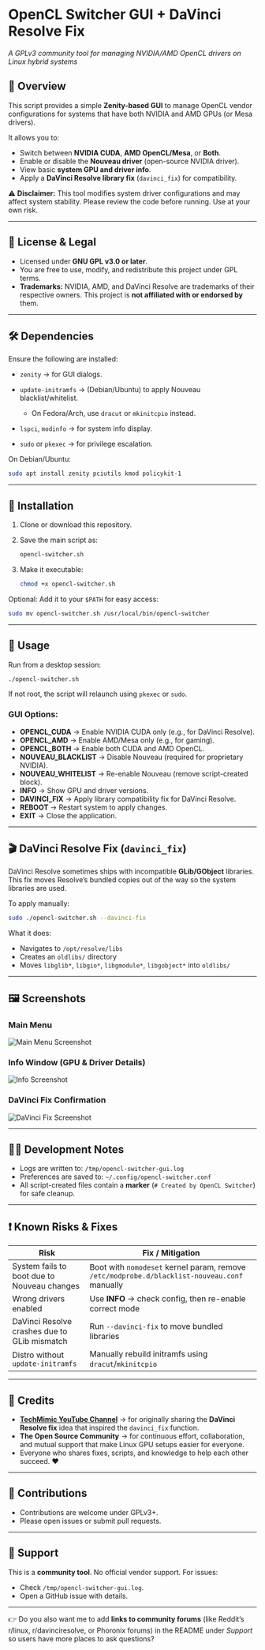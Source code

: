 
# OpenCL Switcher GUI + DaVinci Resolve Fix

*A GPLv3 community tool for managing NVIDIA/AMD OpenCL drivers on Linux hybrid systems*

## 📌 Overview

This script provides a simple **Zenity-based GUI** to manage OpenCL vendor configurations for systems that have both NVIDIA and AMD GPUs (or Mesa drivers).

It allows you to:

* Switch between **NVIDIA CUDA**, **AMD OpenCL/Mesa**, or **Both**.
* Enable or disable the **Nouveau driver** (open-source NVIDIA driver).
* View basic **system GPU and driver info**.
* Apply a **DaVinci Resolve library fix** (`davinci_fix`) for compatibility.

⚠️ **Disclaimer:**
This tool modifies system driver configurations and may affect system stability. Please review the code before running. Use at your own risk.

---

## 📜 License & Legal

* Licensed under **GNU GPL v3.0 or later**.
* You are free to use, modify, and redistribute this project under GPL terms.
* **Trademarks:** NVIDIA, AMD, and DaVinci Resolve are trademarks of their respective owners. This project is **not affiliated with or endorsed by** them.

---

## 🛠️ Dependencies

Ensure the following are installed:

* `zenity` → for GUI dialogs.
* `update-initramfs` → (Debian/Ubuntu) to apply Nouveau blacklist/whitelist.

  * On Fedora/Arch, use `dracut` or `mkinitcpio` instead.
* `lspci`, `modinfo` → for system info display.
* `sudo` or `pkexec` → for privilege escalation.

On Debian/Ubuntu:

```bash
sudo apt install zenity pciutils kmod policykit-1
```

---

## 📂 Installation

1. Clone or download this repository.
2. Save the main script as:

   ```bash
   opencl-switcher.sh
   ```
3. Make it executable:

   ```bash
   chmod +x opencl-switcher.sh
   ```

Optional: Add it to your `$PATH` for easy access:

```bash
sudo mv opencl-switcher.sh /usr/local/bin/opencl-switcher
```

---

## 🚀 Usage

Run from a desktop session:

```bash
./opencl-switcher.sh
```

If not root, the script will relaunch using `pkexec` or `sudo`.

### GUI Options:

* **OPENCL\_CUDA** → Enable NVIDIA CUDA only (e.g., for DaVinci Resolve).
* **OPENCL\_AMD** → Enable AMD/Mesa only (e.g., for gaming).
* **OPENCL\_BOTH** → Enable both CUDA and AMD OpenCL.
* **NOUVEAU\_BLACKLIST** → Disable Nouveau (required for proprietary NVIDIA).
* **NOUVEAU\_WHITELIST** → Re-enable Nouveau (remove script-created block).
* **INFO** → Show GPU and driver versions.
* **DAVINCI\_FIX** → Apply library compatibility fix for DaVinci Resolve.
* **REBOOT** → Restart system to apply changes.
* **EXIT** → Close the application.

---

## 🎬 DaVinci Resolve Fix (`davinci_fix`)

DaVinci Resolve sometimes ships with incompatible **GLib/GObject** libraries. This fix moves Resolve’s bundled copies out of the way so the system libraries are used.

To apply manually:

```bash
sudo ./opencl-switcher.sh --davinci-fix
```

What it does:

* Navigates to `/opt/resolve/libs`
* Creates an `oldlibs/` directory
* Moves `libglib*`, `libgio*`, `libgmodule*`, `libgobject*` into `oldlibs/`

---

## 🖼️ Screenshots

### Main Menu

![Main Menu Screenshot](https://github.com/minto3792/opencl-switcher/blob/f7b28e8b491b6623e08a858ab7c3c8505ca09b34/opencswitchgui.jpg)

### Info Window (GPU & Driver Details)

![Info Screenshot](https://github.com/minto3792/opencl-switcher/blob/b089791502d108c879c65c8a4b3353cd10a0247e/screenshots/info%20window.png)

### DaVinci Fix Confirmation

![DaVinci Fix Screenshot]([screenshots/davinci-fix.png](https://github.com/minto3792/opencl-switcher/blob/b089791502d108c879c65c8a4b3353cd10a0247e/screenshots/DaVinci%20Fix%20Confirmation.png))

---

## 🧑‍💻 Development Notes

* Logs are written to: `/tmp/opencl-switcher-gui.log`
* Preferences are saved to: `~/.config/opencl-switcher.conf`
* All script-created files contain a **marker** (`# Created by OpenCL Switcher`) for safe cleanup.

---

## ❗ Known Risks & Fixes

| Risk                                         | Fix / Mitigation                                                                             |
| -------------------------------------------- | -------------------------------------------------------------------------------------------- |
| System fails to boot due to Nouveau changes  | Boot with `nomodeset` kernel param, remove `/etc/modprobe.d/blacklist-nouveau.conf` manually |
| Wrong drivers enabled                        | Use **INFO** → check config, then re-enable correct mode                                     |
| DaVinci Resolve crashes due to GLib mismatch | Run `--davinci-fix` to move bundled libraries                                                |
| Distro without `update-initramfs`            | Manually rebuild initramfs using `dracut`/`mkinitcpio`                                       |

---

## 🙏 Credits

* **[TechMimic YouTube Channel](https://www.youtube-nocookie.com/embed/kMpm9kQfiAI)** → for originally sharing the **DaVinci Resolve fix** idea that inspired the `davinci_fix` function.
* **The Open Source Community** → for continuous effort, collaboration, and mutual support that make Linux GPU setups easier for everyone.
* Everyone who shares fixes, scripts, and knowledge to help each other succeed. ❤️

---

## 🤝 Contributions

* Contributions are welcome under GPLv3+.
* Please open issues or submit pull requests.

---

## 📧 Support

This is a **community tool**. No official vendor support. For issues:

* Check `/tmp/opencl-switcher-gui.log`.
* Open a GitHub issue with details.

---

👉 Do you also want me to add **links to community forums** (like Reddit’s r/linux, r/davinciresolve, or Phoronix forums) in the README under *Support* so users have more places to ask questions?
